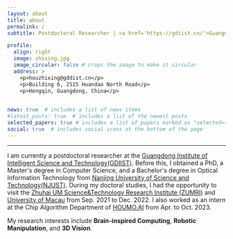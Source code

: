```yaml
---
layout: about
title: about
permalink: /
subtitle: Postdoctoral Researcher | <a href='https://gdiist.cn/'>Guangdong Institute of Intelligence Science and Technology</a>, China.

profile:
  align: right
  image: zhixing.jpg
  image_circular: false # crops the image to make it circular
  address: >
    <p>houzhixing@gddist.cn</p>
    <p>Building 6, 2515 Huandao North Road</p>
    <p>Hengqin, Guangdong, China</p>
   

news: true  # includes a list of news items
#latest_posts: true  # includes a list of the newest posts
selected_papers: true # includes a list of papers marked as "selected={true}"
social: true  # includes social icons at the bottom of the page
---
```


***
I am currently a postdoctoral researcher at the [Guangdong Institute of Intelligent Science and Technology(GDIIST)](https://gdiist.cn/). Before this, I obtained a PhD, a Master's degree in Computer Science, and a Bachelor's degree in Optical Information Technology from [Nanjing University of Science and Technology(NJUST)](https://www.njust.edu.cn/). During my doctoral studies, I had the opportunity to visit the [Zhuhai UM Science&Technology Research Institute (ZUMRI)](http://zumri.cn/) and [University of Macau](https://www.um.edu.mo/) from Sep. 2021 to Dec. 2022. I also worked as an intern at the Chip Algorithm Department of [HOUMO.AI](https://www.houmoai.com/) from Apr. to Oct. 2023.

My research interests include **Brain-inspired Computing**, **Robotic Manipulation**, and **3D Vision**.




